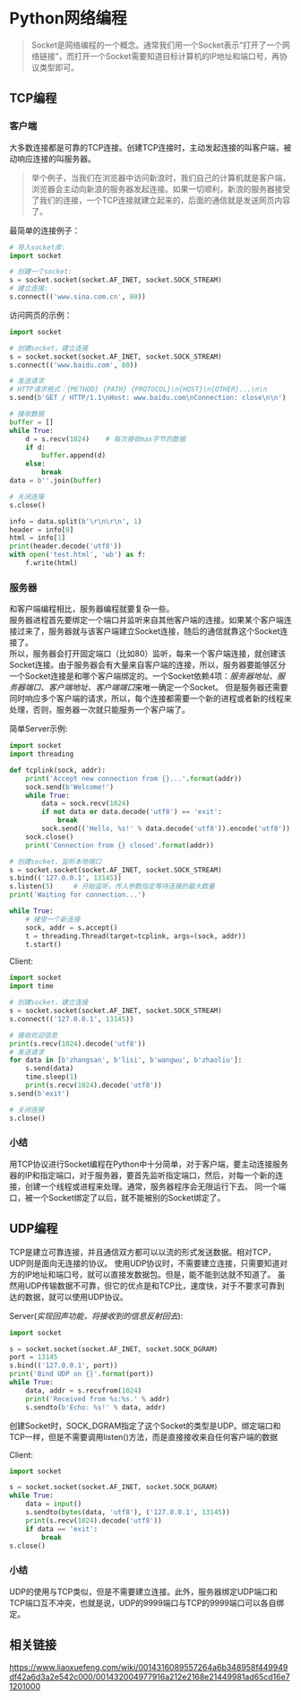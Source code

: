 # Python网络编程

> Socket是网络编程的一个概念。通常我们用一个Socket表示“打开了一个网络链接”，而打开一个Socket需要知道目标计算机的IP地址和端口号，再协议类型即可。

## TCP编程

### 客户端

大多数连接都是可靠的TCP连接。创建TCP连接时，主动发起连接的叫客户端，被动响应连接的叫服务器。

> 举个例子，当我们在浏览器中访问新浪时，我们自己的计算机就是客户端，浏览器会主动向新浪的服务器发起连接。如果一切顺利，新浪的服务器接受了我们的连接，一个TCP连接就建立起来的，后面的通信就是发送网页内容了。

最简单的连接例子：
```python
# 导入socket库:
import socket

# 创建一个socket:
s = socket.socket(socket.AF_INET, socket.SOCK_STREAM)
# 建立连接:
s.connect(('www.sina.com.cn', 80))
```

访问网页的示例：
```python
import socket

# 创建socket，建立连接
s = socket.socket(socket.AF_INET, socket.SOCK_STREAM)
s.connect(('www.baidu.com', 80))

# 发送请求
# HTTP请求格式：{METHOD} {PATH} {PROTOCOL}\n{HOST}\n{OTHER}...\n\n
s.send(b'GET / HTTP/1.1\nHost: www.baidu.com\nConnection: close\n\n')

# 接收数据
buffer = []
while True:
    d = s.recv(1024)    # 每次接收max字节的数据
    if d:
        buffer.append(d)
    else:
        break
data = b''.join(buffer)

# 关闭连接
s.close()

info = data.split(b'\r\n\r\n', 1)
header = info[0]
html = info[1]
print(header.decode('utf8'))
with open('test.html', 'wb') as f:
    f.write(html)
```

### 服务器

和客户端编程相比，服务器编程就要复杂一些。     
服务器进程首先要绑定一个端口并监听来自其他客户端的连接。如果某个客户端连接过来了，服务器就与该客户端建立Socket连接，随后的通信就靠这个Socket连接了。          
所以，服务器会打开固定端口（比如80）监听，每来一个客户端连接，就创建该Socket连接。由于服务器会有大量来自客户端的连接，所以，服务器要能够区分一个Socket连接是和哪个客户端绑定的。一个Socket依赖4项：*服务器地址、服务器端口、客户端地址、客户端端口*来唯一确定一个Socket。
但是服务器还需要同时响应多个客户端的请求，所以，每个连接都需要一个新的进程或者新的线程来处理，否则，服务器一次就只能服务一个客户端了。

简单Server示例:
```python
import socket
import threading

def tcplink(sock, addr):
    print('Accept new connection from {}...'.format(addr))
    sock.send(b'Welcome!')
    while True:
        data = sock.recv(1024)
        if not data or data.decode('utf8') == 'exit':
            break
        sock.send(('Hello, %s!' % data.decode('utf8')).encode('utf8'))
    sock.close()
    print('Connection from {} closed'.format(addr))

# 创建socket，监听本地端口
s = socket.socket(socket.AF_INET, socket.SOCK_STREAM)
s.bind(('127.0.0.1', 13145))
s.listen(5)     # 开始监听，传入参数指定等待连接的最大数量
print('Waiting for connection...')

while True:
    # 接受一个新连接
    sock, addr = s.accept()
    t = threading.Thread(target=tcplink, args=(sock, addr))
    t.start()
```
Client:
```python
import socket
import time

# 创建socket，建立连接
s = socket.socket(socket.AF_INET, socket.SOCK_STREAM)
s.connect(('127.0.0.1', 13145))

# 接收欢迎信息
print(s.recv(1024).decode('utf8'))
# 发送请求
for data in [b'zhangsan', b'lisi', b'wangwu', b'zhaoliu']:
    s.send(data)
    time.sleep(1)
    print(s.recv(1024).decode('utf8'))
s.send(b'exit')

# 关闭连接
s.close()
```

### 小结
用TCP协议进行Socket编程在Python中十分简单，对于客户端，要主动连接服务器的IP和指定端口，对于服务器，要首先监听指定端口，然后，对每一个新的连接，创建一个线程或进程来处理。通常，服务器程序会无限运行下去。
同一个端口，被一个Socket绑定了以后，就不能被别的Socket绑定了。

## UDP编程

TCP是建立可靠连接，并且通信双方都可以以流的形式发送数据。相对TCP，UDP则是面向无连接的协议。
使用UDP协议时，不需要建立连接，只需要知道对方的IP地址和端口号，就可以直接发数据包。但是，能不能到达就不知道了。
虽然用UDP传输数据不可靠，但它的优点是和TCP比，速度快，对于不要求可靠到达的数据，就可以使用UDP协议。

Server(*实现回声功能，将接收到的信息反射回去*):
```python
import socket

s = socket.socket(socket.AF_INET, socket.SOCK_DGRAM)
port = 13145
s.bind(('127.0.0.1', port))
print('Bind UDP on {}'.format(port))
while True:
    data, addr = s.recvfrom(1024)
    print('Received from %s:%s.' % addr)
    s.sendto(b'Echo: %s!' % data, addr)
```
创建Socket时，SOCK_DGRAM指定了这个Socket的类型是UDP。绑定端口和TCP一样，但是不需要调用listen()方法，而是直接接收来自任何客户端的数据

Client:
```python
import socket

s = socket.socket(socket.AF_INET, socket.SOCK_DGRAM)
while True:
    data = input()
    s.sendto(bytes(data, 'utf8'), ('127.0.0.1', 13145))
    print(s.recv(1024).decode('utf8'))
    if data == 'exit':
        break
s.close()
```

### 小结

UDP的使用与TCP类似，但是不需要建立连接。此外，服务器绑定UDP端口和TCP端口互不冲突，也就是说，UDP的9999端口与TCP的9999端口可以各自绑定。

## 相关链接
https://www.liaoxuefeng.com/wiki/0014316089557264a6b348958f449949df42a6d3a2e542c000/001432004977916a212e2168e21449981ad65cd16e71201000 
